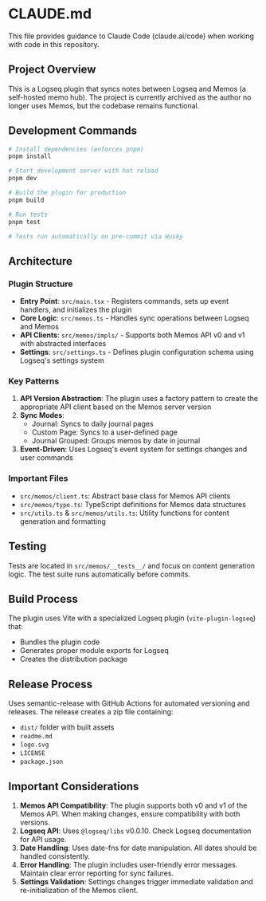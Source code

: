 # CLAUDE.md

This file provides guidance to Claude Code (claude.ai/code) when working with code in this repository.

## Project Overview

This is a Logseq plugin that syncs notes between Logseq and Memos (a self-hosted memo hub). The project is currently archived as the author no longer uses Memos, but the codebase remains functional.

## Development Commands

```bash
# Install dependencies (enforces pnpm)
pnpm install

# Start development server with hot reload
pnpm dev

# Build the plugin for production
pnpm build

# Run tests
pnpm test

# Tests run automatically on pre-commit via Husky
```

## Architecture

### Plugin Structure
- **Entry Point**: `src/main.tsx` - Registers commands, sets up event handlers, and initializes the plugin
- **Core Logic**: `src/memos.ts` - Handles sync operations between Logseq and Memos
- **API Clients**: `src/memos/impls/` - Supports both Memos API v0 and v1 with abstracted interfaces
- **Settings**: `src/settings.ts` - Defines plugin configuration schema using Logseq's settings system

### Key Patterns
1. **API Version Abstraction**: The plugin uses a factory pattern to create the appropriate API client based on the Memos server version
2. **Sync Modes**: 
   - Journal: Syncs to daily journal pages
   - Custom Page: Syncs to a user-defined page
   - Journal Grouped: Groups memos by date in journal
3. **Event-Driven**: Uses Logseq's event system for settings changes and user commands

### Important Files
- `src/memos/client.ts`: Abstract base class for Memos API clients
- `src/memos/type.ts`: TypeScript definitions for Memos data structures
- `src/utils.ts` & `src/memos/utils.ts`: Utility functions for content generation and formatting

## Testing

Tests are located in `src/memos/__tests__/` and focus on content generation logic. The test suite runs automatically before commits.

## Build Process

The plugin uses Vite with a specialized Logseq plugin (`vite-plugin-logseq`) that:
- Bundles the plugin code
- Generates proper module exports for Logseq
- Creates the distribution package

## Release Process

Uses semantic-release with GitHub Actions for automated versioning and releases. The release creates a zip file containing:
- `dist/` folder with built assets
- `readme.md`
- `logo.svg`
- `LICENSE`
- `package.json`

## Important Considerations

1. **Memos API Compatibility**: The plugin supports both v0 and v1 of the Memos API. When making changes, ensure compatibility with both versions.
2. **Logseq API**: Uses `@logseq/libs` v0.0.10. Check Logseq documentation for API usage.
3. **Date Handling**: Uses date-fns for date manipulation. All dates should be handled consistently.
4. **Error Handling**: The plugin includes user-friendly error messages. Maintain clear error reporting for sync failures.
5. **Settings Validation**: Settings changes trigger immediate validation and re-initialization of the Memos client.
